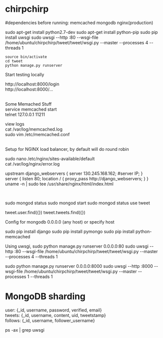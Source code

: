 # chirpchirp

#dependencies before running:
memcached
mongodb
nginx(production)


sudo apt-get install python2.7-dev
sudo apt-get install python-pip
sudo pip install uwsgi
sudo uwsgi --http :80 --wsgi-file /home/ubuntu/chirpchirp/tweet/tweet/wsgi.py --master --processes 4 --threads 1

```
source bin/activate
cd tweet
python manage.py runserver
```

Start testing locally

http://localhost:8000/login
<br>
http://localhost:8000/...


<br>
Some Memached Stuff<br>
service memcached start<br>
telnet 127.0.0.1 11211<br>


view logs<br>
cat /var/log/memcached.log<br>
sudo vim /etc/memcached.conf<br>

<br>
Setup for NGINX load balancer, by default will do round robin

sudo nano /etc/nginx/sites-available/default<br>
cat /var/log/nginx/error.log<br>

upstream django_webservers {
        server 130.245.168.162;
        #server IP;
}
<br>
server {
        listen 80;
        location / {
                proxy_pass http://django_webservers;
        }
}
<br>
uname -n | sudo tee /usr/share/nginx/html/index.html


<br>

sudo mongod status
sudo mongod start
sudo mongod status
use tweet

tweet.user.find({})
tweet.tweets.find({})



Config for mongodb
0.0.0.0 (any host)
or
specify host

sudo pip install django
sudo pip install pymongo
sudo pip install python-memcached
<br>

Using uwsgi,
sudo python manage.py runserver 0.0.0.0:80
sudo uwsgi --http :80 --wsgi-file /home/ubuntu/chirpchirp/tweet/tweet/wsgi.py --master --processes 4 --threads 1

sudo python manage.py runserver 0.0.0.0:8000
sudo uwsgi --http :8000 --wsgi-file /home/ubuntu/chirpchirp/tweet/tweet/wsgi.py --master --processes 1 --threads 1


# MongoDB sharding
user: {_id, username, password, verified, email}<br>
tweets: {_id, username, content, uid, tweetstamp}<br>
follows: {_id, username, follower_username}




ps -ax | grep uwsgi
